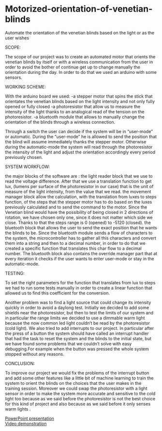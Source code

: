 # Motorized-orientation-of-venetian-blinds
Automate the orientation of the venetian blinds based on the light or as the user wishes

<p>SCOPE:</p>

The scope of our project was to create an automated motor that orients the venetian blinds by itself or with a wireless communication from the user in order to avoid the bother of continue get up to change manually the orientation during the day.
In order to do that we used an arduino with some sensors.

<p>WORKING SCHEME:</p>
With the arduino board we used:
-a stepper motor that spins the stick that orientates the venetian blinds based on the light intensity and not only fully opened or fully closed
-a photoresistor that allow us to measure the intensity of the light thanks to an analogical read of the tension on the photoresistor.
-a bluetooth module that allows to manually change the orientation of the blinds through a wireless connection.

Through a switch the user can decide if the system will be in “user-mode” or automatic.
During the “user-mode” he is allowed to send the position that the blind will assume immediately thanks the stepper motor.
Otherwise during the automatic-mode the system will read through the photoresistor the intensity of the light and adjust the orientation accordingly every period previously chosen. 

<p>SYSTEM WORKFLOW:</p>

the major blocks of the software are :
the light reader block that we use to read the voltage difference. After that we use a translation function to get lux, (lumens per surface of the photoresistor in our case) that is the unit of measure of the light intensity, from the value that we read.
the movement manager block allow the calculation, with the translation from luxes to steps function,  of the steps that the stepper motor has to do based on the luxes previously calculated and to send the command to the motor. Since the Venetian blind would have the possibility of being closed in 2 directions of rotation, we have chosen only one, since it does not matter which side we close. Thanks to that the steps range is 0 (opened) to -5120 (closed).
the bluetooth block that allows the user to send the exact position that he wants the blinds to be. Since the bluetooth module sends a flow of characters to the system, the microcontroller has to gather all this characters and convert them into a string and then to a decimal number, in order to do that we created a specific function that translates this char flow to a decimal number. The bluetooth block also contains the override manager part that at every iteration it checks if the user wants to enter user-mode or stay in the automatic-mode. 


<p>TESTING:</p>
To set the right parameters for the function that translates from lux to steps we had to run some tests manually in order to create a linear function that allowed us to find this coefficient for the conversion.

Another problem was to find a light source that could change its intensity quickly in order to avoid a daylong test. Initially we decided to add some shields near the photoresistor, but then to test the limits of our system and in particular the range limits we decided to use a dimmable warm light because the now common led light couldn’t be read by the photoresistor (cold light).
We also tried to add interrupts to our project. In particular after the press of a button the system should have called an interrupt handler that had the task to reset the system and the blinds to the initial state, but we have found some problems that we couldn’t solve with easy debugging.For example when the button was pressed the whole system stopped without any reasons.

<p>CONCLUSION:</p>
 
To improve our project we would fix the problems of the interrupt button and add some other features like a little bit of machine learning to train the system to orient the blinds on the choices that the user makes in the training session.
Moreover we could swap the photoresistor with a light sensor in order to make the system more accurate and sensitive to the cold light too because as we said before the photoresistor is not the best choice for this kind of project and also because as we said before it only senses warm lights .

<a title="LINK" href="https://docs.google.com/presentation/d/1_qU5ETJd3HPaiEGd4Cfg13uD3JHw4tIzg7xWpKMwRN8/edit?usp=sharing" target="_blank" > PowerPoint presentation
 <br>
<a title="LINK" href="https://www.youtube.com/watch?v=DqiI_04X7rQ" target="_blank" > Video demonstration
 
